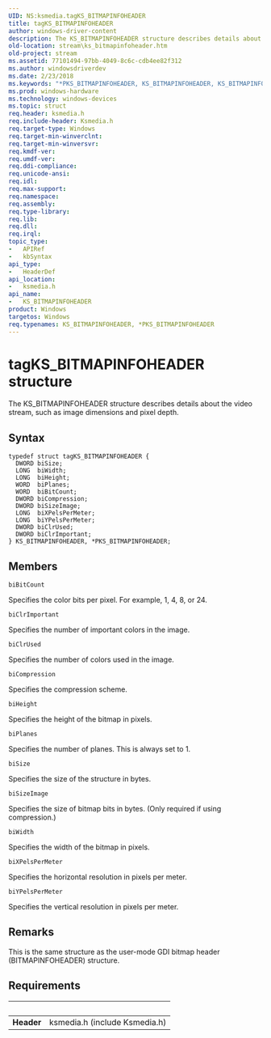 ```yaml
---
UID: NS:ksmedia.tagKS_BITMAPINFOHEADER
title: tagKS_BITMAPINFOHEADER
author: windows-driver-content
description: The KS_BITMAPINFOHEADER structure describes details about the video stream, such as image dimensions and pixel depth.
old-location: stream\ks_bitmapinfoheader.htm
old-project: stream
ms.assetid: 77101494-97bb-4049-8c6c-cdb4ee82f312
ms.author: windowsdriverdev
ms.date: 2/23/2018
ms.keywords: "*PKS_BITMAPINFOHEADER, KS_BITMAPINFOHEADER, KS_BITMAPINFOHEADER structure [Streaming Media Devices], PKS_BITMAPINFOHEADER, PKS_BITMAPINFOHEADER structure pointer [Streaming Media Devices], ksmedia/KS_BITMAPINFOHEADER, ksmedia/PKS_BITMAPINFOHEADER, stream.ks_bitmapinfoheader, tagKS_BITMAPINFOHEADER, vidcapstruct_14e65a26-c943-4fad-949a-87aaf584e50c.xml"
ms.prod: windows-hardware
ms.technology: windows-devices
ms.topic: struct
req.header: ksmedia.h
req.include-header: Ksmedia.h
req.target-type: Windows
req.target-min-winverclnt: 
req.target-min-winversvr: 
req.kmdf-ver: 
req.umdf-ver: 
req.ddi-compliance: 
req.unicode-ansi: 
req.idl: 
req.max-support: 
req.namespace: 
req.assembly: 
req.type-library: 
req.lib: 
req.dll: 
req.irql: 
topic_type:
-	APIRef
-	kbSyntax
api_type:
-	HeaderDef
api_location:
-	ksmedia.h
api_name:
-	KS_BITMAPINFOHEADER
product: Windows
targetos: Windows
req.typenames: KS_BITMAPINFOHEADER, *PKS_BITMAPINFOHEADER
---
```


# tagKS_BITMAPINFOHEADER structure
The KS_BITMAPINFOHEADER structure describes details about the video stream, such as image dimensions and pixel depth.

## Syntax
````
typedef struct tagKS_BITMAPINFOHEADER {
  DWORD biSize;
  LONG  biWidth;
  LONG  biHeight;
  WORD  biPlanes;
  WORD  biBitCount;
  DWORD biCompression;
  DWORD biSizeImage;
  LONG  biXPelsPerMeter;
  LONG  biYPelsPerMeter;
  DWORD biClrUsed;
  DWORD biClrImportant;
} KS_BITMAPINFOHEADER, *PKS_BITMAPINFOHEADER;
````

## Members


`biBitCount`

Specifies the color bits per pixel. For example, 1, 4, 8, or 24.

`biClrImportant`

Specifies the number of important colors in the image.

`biClrUsed`

Specifies the number of colors used in the image.

`biCompression`

Specifies the compression scheme.

`biHeight`

Specifies the height of the bitmap in pixels.

`biPlanes`

Specifies the number of planes. This is always set to 1.

`biSize`

Specifies the size of the structure in bytes.

`biSizeImage`

Specifies the size of bitmap bits in bytes. (Only required if using compression.)

`biWidth`

Specifies the width of the bitmap in pixels.

`biXPelsPerMeter`

Specifies the horizontal resolution in pixels per meter.

`biYPelsPerMeter`

Specifies the vertical resolution in pixels per meter.

## Remarks
This is the same structure as the user-mode GDI bitmap header (BITMAPINFOHEADER) structure.

## Requirements
| &nbsp; | &nbsp; |
| ---- |:---- |
| **Header** | ksmedia.h (include Ksmedia.h) |